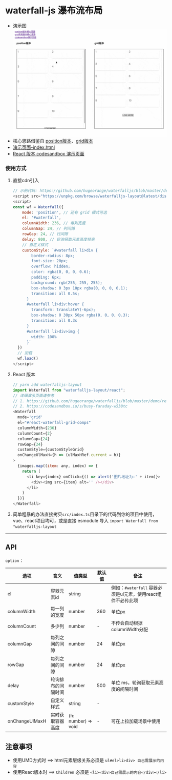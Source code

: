 # waterfall-js 瀑布流布局
- 演示图 ![waterfalljs](./src/assets/waterfallGif2.gif)
- 核心思路借鉴自 [position版本](https://codepen.io/iounini/pen/KyYPKe)、[grid版本](https://juejin.cn/post/6844904004720263176#heading-6)
- [演示页面-index.html](./demo/index.html) 
- [React 版本 codesandbox 演示页面](https://codesandbox.io/s/busy-faraday-w538tc)

### 使用方式

1. 直接cdn引入
    ```js
    // 示例代码: https://github.com/hugeorange/waterfalljs/blob/master/demo/index.html
    <script src="https://unpkg.com/browse/waterfalljs-layout@latest/dist/waterfalljs-layout.min.js"></script>
    <script>
    const wf = Waterfall({
        mode: 'position', // 还有 grid 模式可选
        el: '#waterfall',
        columnWidth: 236, // 每列宽度
        columnGap: 24, // 列间隙
        rowGap: 24, // 行间隙
        delay: 800, // 轮询获取元素高度频率
        // 自定义样式
        customStyle: `#waterfall li>div {
            border-radius: 8px;
            font-size: 20px;
            overflow: hidden;
            color: rgba(0, 0, 0, 0.6);
            padding: 6px;
            background: rgb(255, 255, 255);
            box-shadow: 0 3px 10px rgba(0, 0, 0, 0.1);
            transition: all 0.5s;
          }
          #waterfall li>div:hover {
            transform: translateY(-6px);
            box-shadow: 0 30px 50px rgba(0, 0, 0, 0.3);
            transition: all 0.3s
          }
          #waterfall li>div>img {
            width: 100%
          }`
      })
      // 加载
      wf.load()
    </script>
    ```
2. React 版本
    ```js
    // yarn add waterfalljs-layout
    import Waterfall from "waterfalljs-layout/react";
    // 详细演示页面请参考 
    // 1. https://github.com/hugeorange/waterfalljs/blob/master/demo/react-demo.tsx
    // 2. https://codesandbox.io/s/busy-faraday-w538tc
    <Waterfall
      mode='grid'
      el="#react-waterfall-grid-comps"
      columnWidth={236}
      columnCount={2}
      columnGap={24}
      rowGap={24}
      customStyle={customStyleGrid}
      onChangeUlMaxH={h => (ulMaxHRef.current = h)}
    >
      {images.map((item: any, index) => {
        return (
          <li key={index} onClick={() => alert('图片地址为:' + item)}>
            <div><img src={item} alt='' /></div>
          </li>
        )
      })}
    </Waterfall>  
    ```

3. 简单粗暴的办法直接拷贝`src/index.ts`目录下的代码到你的项目中使用，vue、react项目均可，或是直接 esmodule 导入 `import Waterfall from "waterfalljs-layout`

---

## API

`option`：

| 选项           | 含义               | 值类型        | 默认值      | 备注 |
| ---- | ---------- | ---- | ----------- | --- |
| el| 容器元素id | string |  |例如：`#waterfall` 容器必须是ul元素，使用react组件不必传此项|
| columnWidth | 每一列的宽度 | number | 360 |  单位px |
| columnCount    |多少列 | number   | - | 不传会自动根据columnWidth分配   |
| columnGap    | 每列之间的间隙 | number | 24   |   单位px|
| rowGap    | 每列之间的间隙 | number |  24  |   单位px|
| delay    | 轮询排布的间隔时间 | number | 500 |单位 ms，轮询获取元素高度的间隔时间|
| customStyle | 自定义样式 | string | -|   |
| onChangeUlMaxH | 实时获取容器高度 | (h: number) => void  | - |可在上拉加载场景中使用|

## 注意事项
- 使用UMD方式时 ==> html元素层级关系必须是 `ul#el>li>div> 自己需展示的内容`
- 使用React版本时 ==> `Children` 必须是 `<li><div>自己需展示的内容</div></li>`
